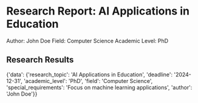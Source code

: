 # Research Report: AI Applications in Education

Author: John Doe
Field: Computer Science
Academic Level: PhD

## Research Results

{'data': {'research_topic': 'AI Applications in Education', 'deadline': '2024-12-31', 'academic_level': 'PhD', 'field': 'Computer Science', 'special_requirements': 'Focus on machine learning applications', 'author': 'John Doe'}}